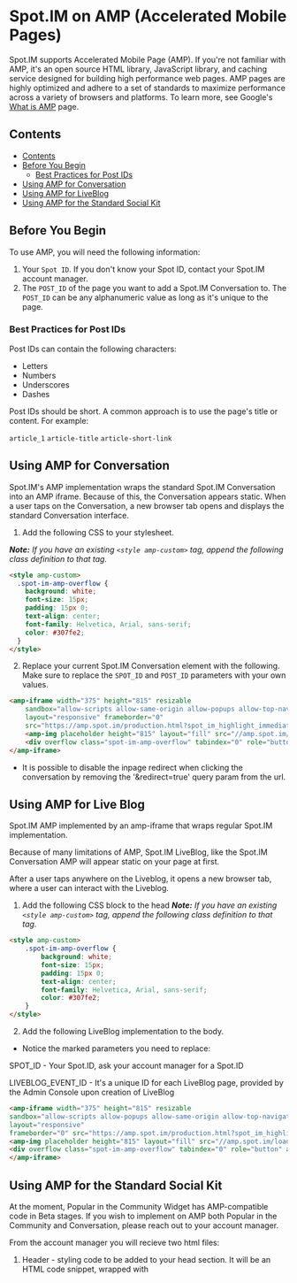 # Spot.IM on AMP (Accelerated Mobile Pages)
Spot.IM supports Accelerated Mobile Page (AMP). If you're not familiar with AMP, it's an open source HTML library, JavaScript library, and caching service designed for building high performance web pages. AMP pages are highly optimized and adhere to a set of standards to maximize performance across a variety of browsers and platforms. To learn more, see Google's [What is AMP](https://www.ampproject.org/learn/overview/) page.

## Contents
- [Contents](#contents)
- [Before You Begin](#before-you-begin)
  - [Best Practices for Post IDs](#best-practices-for-post-ids)
- [Using AMP for Conversation](#using-amp-for-conversation)
- [Using AMP for LiveBlog](#using-amp-for-live-blog)
- [Using AMP for the Standard Social Kit](#using-amp-for-the-standard-social-kit)

## Before You Begin
To use AMP, you will need the following information:

1. Your `Spot ID`. If you don't know your Spot ID, contact your Spot.IM account manager.
2. The `POST_ID` of the page you want to add a Spot.IM Conversation to. The `POST_ID` can be any alphanumeric value as long as it's unique to the page.

### Best Practices for Post IDs
Post IDs can contain the following characters:

- Letters
- Numbers
- Underscores
- Dashes

Post IDs should be short. A common approach is to use the page's title or content. For example:

`article_1`
`article-title`
`article-short-link`

## Using AMP for Conversation
Spot.IM's AMP implementation wraps the standard Spot.IM Conversation into an AMP iframe. Because of this, the Conversation appears static. When a user taps on the Conversation, a new browser tab opens and displays the standard Conversation interface.

1. Add the following CSS to your stylesheet.

_**Note:** If you have an existing `<style amp-custom>` tag, append the following class definition to that tag._
```html
<style amp-custom>
  .spot-im-amp-overflow {
    background: white;
    font-size: 15px;
    padding: 15px 0;
    text-align: center;
    font-family: Helvetica, Arial, sans-serif;
    color: #307fe2;
  }
</style>
```
2. Replace your current Spot.IM Conversation element with the following. Make sure to replace the `SPOT_ID` and `POST_ID` parameters with your own values.
```html
<amp-iframe width="375" height="815" resizable
    sandbox="allow-scripts allow-same-origin allow-popups allow-top-navigation"
    layout="responsive" frameborder="0" 
    src="https://amp.spot.im/production.html?spot_im_highlight_immediate=true&spotId=SPOT_ID&postId=POST_ID&redirect=true">
    <amp-img placeholder height="815" layout="fill" src="//amp.spot.im/loader.png"></amp-img>
    <div overflow class="spot-im-amp-overflow" tabindex="0" role="button" aria-label="Read more">Load more...</div>
</amp-iframe>
```
- It is possible to disable the inpage redirect when clicking the conversation by removing the '&redirect=true' query param from the url.

## Using AMP for Live Blog
Spot.IM AMP implemented by an amp-iframe that wraps regular Spot.IM implementation.

Because of many limitations of AMP, Spot.IM LiveBlog, like the Spot.IM Conversation AMP will appear static on your page at first.

After a user taps anywhere on the Liveblog, it opens a new browser tab, where a user can interact with the Liveblog.

1. Add the following CSS block to the head
_**Note:** If you have an existing `<style amp-custom>` tag, append the following class definition to that tag._
```html
<style amp-custom>
    .spot-im-amp-overflow {
        background: white;
        font-size: 15px;
        padding: 15px 0;
        text-align: center;
        font-family: Helvetica, Arial, sans-serif;
        color: #307fe2;
    }
</style>
```

2. Add the following LiveBlog implementation to the body.
* Notice the marked parameters you need to replace:

SPOT_ID - Your Spot.ID, ask your account manager for a Spot.ID

LIVEBLOG_EVENT_ID - It's a unique ID for each LiveBlog page, provided by the Admin Console upon creation of LiveBlog

```html
<amp-iframe width="375" height="815" resizable
sandbox="allow-scripts allow-popups allow-same-origin allow-top-navigation"
layout="responsive"
frameborder="0" src="https://amp.spot.im/production.html?spot_im_highlight_immediate&spotId=SPOT_ID&eventCode=LIVEBLOG_EVENT_ID">
<amp-img placeholder height="815" layout="fill" src="//amp.spot.im/loader.png"></amp-img>
<div overflow class="spot-im-amp-overflow" tabindex="0" role="button" aria-label="Read more">Load more...</div>
</amp-iframe>
```

## Using AMP for the Standard Social Kit
At the moment, Popular in the Community Widget has AMP-compatible code in Beta stages.
If you wish to implement on AMP both Popular in the Community and Conversation, please reach out to your account manager.

From the account manager you will recieve two html files:
1. Header - styling code to be added to your head section. It will be an HTML code snippet, wrapped with <style amp-custom> tags. _**Note:** If you have an existing `<style amp-custom>` tag, append the snippet you recieve to that tag.
  
2. Body - Code of the Popular in the Community and Conversation, a.k.a the SpotIM standard implementation. If your AMP implementation is based on your general site template, replace the entire SpotIM block of code with the the snippet you recieve. If not, position the code in the place you want to implement both of the widgets.

The file with the implementation code to be pasted into the Body of the page has the conversation AMP implemantation code presented above, with your `SPOT_ID` already configured - https://github.com/SpotIM/spotim-integration-docs/tree/master/google-amp#using-amp-for-conversation. Make sure to replace the `POST_ID` parameter with your own value.

_**Note:** By default, this code will present Conversation below Popular in the Community Widget. If you prefer differently, make sure to ask your Account Manager for this adjustment. 
